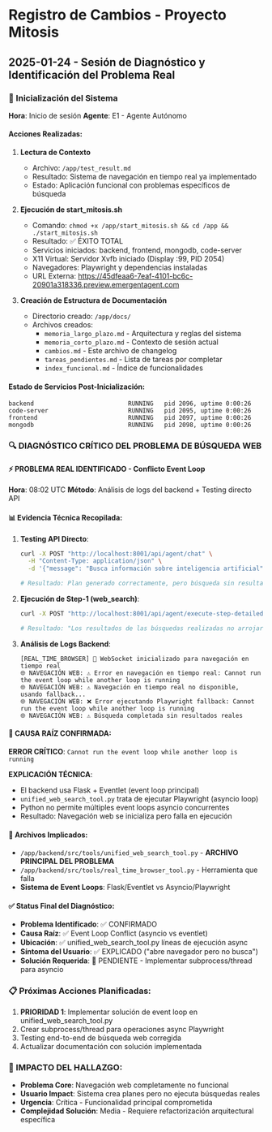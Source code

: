 # Registro de Cambios - Proyecto Mitosis

## 2025-01-24 - Sesión de Diagnóstico y Identificación del Problema Real

### 🚀 Inicialización del Sistema
**Hora**: Inicio de sesión
**Agente**: E1 - Agente Autónomo

#### Acciones Realizadas:
1. **Lectura de Contexto**
   - Archivo: `/app/test_result.md` 
   - Resultado: Sistema de navegación en tiempo real ya implementado
   - Estado: Aplicación funcional con problemas específicos de búsqueda

2. **Ejecución de start_mitosis.sh**
   - Comando: `chmod +x /app/start_mitosis.sh && cd /app && ./start_mitosis.sh`
   - Resultado: ✅ ÉXITO TOTAL
   - Servicios iniciados: backend, frontend, mongodb, code-server
   - X11 Virtual: Servidor Xvfb iniciado (Display :99, PID 2054)
   - Navegadores: Playwright y dependencias instaladas
   - URL Externa: https://45dfeaa6-7eaf-4101-bc6c-20901a318336.preview.emergentagent.com

3. **Creación de Estructura de Documentación**
   - Directorio creado: `/app/docs/`
   - Archivos creados:
     - `memoria_largo_plazo.md` - Arquitectura y reglas del sistema
     - `memoria_corto_plazo.md` - Contexto de sesión actual
     - `cambios.md` - Este archivo de changelog
     - `tareas_pendientes.md` - Lista de tareas por completar
     - `index_funcional.md` - Índice de funcionalidades

#### Estado de Servicios Post-Inicialización:
```
backend                          RUNNING   pid 2096, uptime 0:00:26
code-server                      RUNNING   pid 2095, uptime 0:00:26  
frontend                         RUNNING   pid 2097, uptime 0:00:26
mongodb                          RUNNING   pid 2098, uptime 0:00:26
```

### 🔍 DIAGNÓSTICO CRÍTICO DEL PROBLEMA DE BÚSQUEDA WEB

#### ⚡ **PROBLEMA REAL IDENTIFICADO** - Conflicto Event Loop
**Hora**: 08:02 UTC
**Método**: Análisis de logs del backend + Testing directo API

#### 📊 Evidencia Técnica Recopilada:
1. **Testing API Directo**:
   ```bash
   curl -X POST "http://localhost:8001/api/agent/chat" \
     -H "Content-Type: application/json" \
     -d '{"message": "Busca información sobre inteligencia artificial"}'
   
   # Resultado: Plan generado correctamente, pero búsqueda sin resultados
   ```

2. **Ejecución de Step-1 (web_search)**:
   ```bash
   curl -X POST "http://localhost:8001/api/agent/execute-step-detailed/chat-1754553686/step-1"
   
   # Resultado: "Los resultados de las búsquedas realizadas no arrojaron ninguna fuente"
   ```

3. **Análisis de Logs Backend**:
   ```
   [REAL_TIME_BROWSER] 🔌 WebSocket inicializado para navegación en tiempo real
   🌐 NAVEGACIÓN WEB: ⚠️ Error en navegación en tiempo real: Cannot run the event loop while another loop is running
   🌐 NAVEGACIÓN WEB: ⚠️ Navegación en tiempo real no disponible, usando fallback...
   🌐 NAVEGACIÓN WEB: ❌ Error ejecutando Playwright fallback: Cannot run the event loop while another loop is running
   🌐 NAVEGACIÓN WEB: ⚠️ Búsqueda completada sin resultados reales
   ```

#### 🎯 **CAUSA RAÍZ CONFIRMADA**:
**ERROR CRÍTICO**: `Cannot run the event loop while another loop is running`

**EXPLICACIÓN TÉCNICA**:
- El backend usa Flask + Eventlet (event loop principal)
- `unified_web_search_tool.py` trata de ejecutar Playwright (asyncio loop) 
- Python no permite múltiples event loops asyncio concurrentes
- Resultado: Navegación web se inicializa pero falla en ejecución

#### 🔧 Archivos Implicados:
- `/app/backend/src/tools/unified_web_search_tool.py` - **ARCHIVO PRINCIPAL DEL PROBLEMA**
- `/app/backend/src/tools/real_time_browser_tool.py` - Herramienta que falla
- **Sistema de Event Loops**: Flask/Eventlet vs Asyncio/Playwright

#### ✅ Status Final del Diagnóstico:
- **Problema Identificado**: ✅ CONFIRMADO
- **Causa Raíz**: ✅ Event Loop Conflict (asyncio vs eventlet)  
- **Ubicación**: ✅ unified_web_search_tool.py líneas de ejecución async
- **Síntoma del Usuario**: ✅ EXPLICADO ("abre navegador pero no busca")
- **Solución Requerida**: 🔄 PENDIENTE - Implementar subprocess/thread para asyncio

### 📋 Próximas Acciones Planificadas:
1. **PRIORIDAD 1**: Implementar solución de event loop en unified_web_search_tool.py
2. Crear subprocess/thread para operaciones async Playwright
3. Testing end-to-end de búsqueda web corregida
4. Actualizar documentación con solución implementada

### 🎯 IMPACTO DEL HALLAZGO:
- **Problema Core**: Navegación web completamente no funcional
- **Usuario Impact**: Sistema crea planes pero no ejecuta búsquedas reales  
- **Urgencia**: Crítica - Funcionalidad principal comprometida
- **Complejidad Solución**: Media - Requiere refactorización arquitectural específica